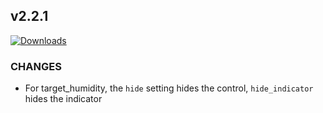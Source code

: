 ## v2.2.1
[![Downloads](https://img.shields.io/github/downloads/artem-sedykh/mini-humidifier/v2.2.1/total.svg)](https://github.com/artem-sedykh/mini-humidifier/releases/tag/v2.2.1)

### CHANGES
- For target_humidity, the `hide` setting hides the control, `hide_indicator` hides the indicator
